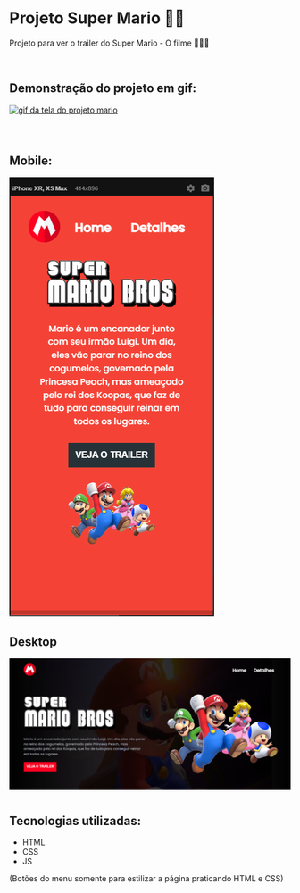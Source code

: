 # Projeto Super Mario 👨‍🔧
Projeto para ver o trailer do Super Mario - O filme 👨‍🔧🍄

<br>

## Demonstração do projeto em gif:

[<img src="./readme-file/gif-mario-projeto.gif" alt="gif da tela do projeto mario">](https://paulohrs01.github.io/projeto-mario/)

<br>

#
## Mobile:
<img src="./readme-file/celular.png">

<br>

## Desktop
<img src="./readme-file/desktop.png">

#
## Tecnologias utilizadas:
- HTML
- CSS
- JS

(Botões do menu somente para estilizar a página praticando HTML e CSS)

#
